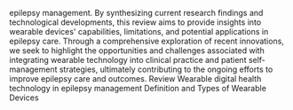 epilepsy management. By synthesizing current research findings and technological developments, this
review aims to provide insights into wearable devices' capabilities, limitations, and potential applications in
epilepsy care. Through a comprehensive exploration of recent innovations, we seek to highlight the
opportunities and challenges associated with integrating wearable technology into clinical practice and
patient self-management strategies, ultimately contributing to the ongoing efforts to improve epilepsy care
and outcomes.
Review
Wearable digital health technology in epilepsy management
Definition and Types of Wearable Devices